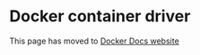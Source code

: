 # Docker container driver

This page has moved to [Docker Docs website](https://docs.docker.com/build/drivers/docker-container)
